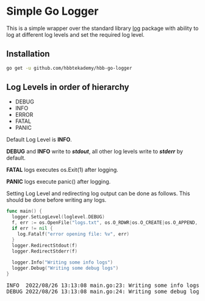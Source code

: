 # Simple Go Logger
This is a simple wrapper over the standard library [log](https://pkg.go.dev/log) package with ability to log at different log levels and set the required log level.

## Installation
```bash
go get -u github.com/hbbtekademy/hbb-go-logger
```

## Log Levels in order of hierarchy
- DEBUG
- INFO
- ERROR
- FATAL
- PANIC

Default Log Level is **INFO**.

**DEBUG** and **INFO** write to **_stdout_**, all other log levels write to **_stderr_** by default.

**FATAL** logs executes os.Exit(1) after logging.

**PANIC** logs execute panic() after logging.

Setting Log Level and redirecting log output can be done as follows. This should be done before writing any logs.

```go
func main() {
  logger.SetLogLevel(loglevel.DEBUG)
  f, err := os.OpenFile("logs.txt", os.O_RDWR|os.O_CREATE|os.O_APPEND, 0666)
  if err != nil {
    log.Fatalf("error opening file: %v", err)
  }
  logger.RedirectStdout(f)
  logger.RedirectStderr(f)
  
  logger.Info("Writing some info logs")
  logger.Debug("Writing some debug logs")
}
```
<pre>
INFO  2022/08/26 13:13:08 main.go:23: Writing some info logs
DEBUG 2022/08/26 13:13:08 main.go:24: Writing some debug logs
</pre>
